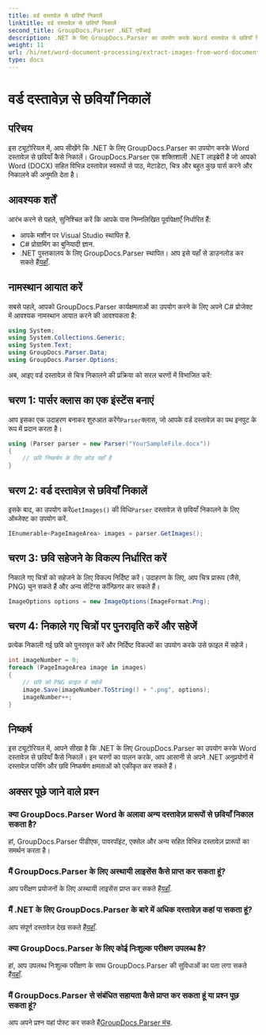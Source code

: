 ```yaml
---
title: वर्ड दस्तावेज़ से छवियाँ निकालें
linktitle: वर्ड दस्तावेज़ से छवियाँ निकालें
second_title: GroupDocs.Parser .NET एपीआई
description: .NET के लिए GroupDocs.Parser का उपयोग करके Word दस्तावेज़ से छवियाँ निकालना सीखें। यह ट्यूटोरियल आपके .NET में छवि को एकीकृत करने के लिए चरण-दर-चरण मार्गदर्शन प्रदान करता है।
weight: 11
url: /hi/net/word-document-processing/extract-images-from-word-document/
type: docs
---
```

# वर्ड दस्तावेज़ से छवियाँ निकालें

## परिचय
इस ट्यूटोरियल में, आप सीखेंगे कि .NET के लिए GroupDocs.Parser का उपयोग करके Word दस्तावेज़ से छवियाँ कैसे निकालें। GroupDocs.Parser एक शक्तिशाली .NET लाइब्रेरी है जो आपको Word (DOCX) सहित विभिन्न दस्तावेज़ स्वरूपों से पाठ, मेटाडेटा, चित्र और बहुत कुछ पार्स करने और निकालने की अनुमति देता है।
## आवश्यक शर्तें
आरंभ करने से पहले, सुनिश्चित करें कि आपके पास निम्नलिखित पूर्वापेक्षाएँ निर्धारित हैं:
- आपके मशीन पर Visual Studio स्थापित है.
- C# प्रोग्रामिंग का बुनियादी ज्ञान.
- .NET पुस्तकालय के लिए GroupDocs.Parser स्थापित। आप इसे यहाँ से डाउनलोड कर सकते हैं[यहाँ](https://releases.groupdocs.com/parser/net/).
## नामस्थान आयात करें
सबसे पहले, आपको GroupDocs.Parser कार्यक्षमताओं का उपयोग करने के लिए अपने C# प्रोजेक्ट में आवश्यक नामस्थान आयात करने की आवश्यकता है:
```csharp
using System;
using System.Collections.Generic;
using System.Text;
using GroupDocs.Parser.Data;
using GroupDocs.Parser.Options;
```
अब, आइए वर्ड दस्तावेज़ से चित्र निकालने की प्रक्रिया को सरल चरणों में विभाजित करें:
## चरण 1: पार्सर क्लास का एक इंस्टेंस बनाएं
 आप इसका एक उदाहरण बनाकर शुरुआत करेंगे`Parser`क्लास, जो आपके वर्ड दस्तावेज़ का पथ इनपुट के रूप में प्रदान करता है।
```csharp
using (Parser parser = new Parser("YourSampleFile.docx"))
{
    // छवि निष्कर्षण के लिए कोड यहाँ है
}
```
## चरण 2: वर्ड दस्तावेज़ से छवियाँ निकालें
 इसके बाद, का उपयोग करें`GetImages()` की विधि`Parser` दस्तावेज़ से छवियाँ निकालने के लिए ऑब्जेक्ट का उपयोग करें.
```csharp
IEnumerable<PageImageArea> images = parser.GetImages();
```
## चरण 3: छवि सहेजने के विकल्प निर्धारित करें
निकाले गए चित्रों को सहेजने के लिए विकल्प निर्दिष्ट करें। उदाहरण के लिए, आप चित्र प्रारूप (जैसे, PNG) चुन सकते हैं और अन्य सेटिंग्स कॉन्फ़िगर कर सकते हैं।
```csharp
ImageOptions options = new ImageOptions(ImageFormat.Png);
```
## चरण 4: निकाले गए चित्रों पर पुनरावृति करें और सहेजें
प्रत्येक निकाली गई छवि को पुनरावृत्त करें और निर्दिष्ट विकल्पों का उपयोग करके उसे फ़ाइल में सहेजें।
```csharp
int imageNumber = 0;
foreach (PageImageArea image in images)
{
    // छवि को PNG फ़ाइल में सहेजें
    image.Save(imageNumber.ToString() + ".png", options);
    imageNumber++;
}
```
## निष्कर्ष
इस ट्यूटोरियल में, आपने सीखा है कि .NET के लिए GroupDocs.Parser का उपयोग करके Word दस्तावेज़ से छवियाँ कैसे निकालें। इन चरणों का पालन करके, आप आसानी से अपने .NET अनुप्रयोगों में दस्तावेज़ पार्सिंग और छवि निष्कर्षण क्षमताओं को एकीकृत कर सकते हैं।

## अक्सर पूछे जाने वाले प्रश्न
### क्या GroupDocs.Parser Word के अलावा अन्य दस्तावेज़ प्रारूपों से छवियाँ निकाल सकता है?
हां, GroupDocs.Parser पीडीएफ, पावरपॉइंट, एक्सेल और अन्य सहित विभिन्न दस्तावेज़ प्रारूपों का समर्थन करता है।
### मैं GroupDocs.Parser के लिए अस्थायी लाइसेंस कैसे प्राप्त कर सकता हूं?
 आप परीक्षण प्रयोजनों के लिए अस्थायी लाइसेंस प्राप्त कर सकते हैं[यहाँ](https://purchase.groupdocs.com/temporary-license/).
### मैं .NET के लिए GroupDocs.Parser के बारे में अधिक दस्तावेज़ कहां पा सकता हूं?
 आप संपूर्ण दस्तावेज़ देख सकते हैं[यहाँ](https://tutorials.groupdocs.com/parser/net/).
### क्या GroupDocs.Parser के लिए कोई निःशुल्क परीक्षण उपलब्ध है?
 हां, आप उपलब्ध निःशुल्क परीक्षण के साथ GroupDocs.Parser की सुविधाओं का पता लगा सकते हैं[यहाँ](https://releases.groupdocs.com/).
### मैं GroupDocs.Parser से संबंधित सहायता कैसे प्राप्त कर सकता हूं या प्रश्न पूछ सकता हूं?
 आप अपने प्रश्न यहां पोस्ट कर सकते हैं[GroupDocs.Parser मंच](https://forum.groupdocs.com/c/parser/17).